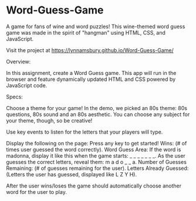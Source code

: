 # Word-Guess-Game

A game for fans of wine and word puzzles! This wine-themed word guess game was made in the spirit of "hangman" using HTML, CSS, and JavaScript.

Visit the project at https://lynnamsbury.github.io/Word-Guess-Game/

Overview:

In this assignment, create a Word Guess game. This app will run in the browser and feature dynamically updated HTML and CSS powered by JavaScript code.

Specs:

Choose a theme for your game! In the demo, we picked an 80s theme: 80s questions, 80s sound and an 80s aesthetic. You can choose any subject for your theme, though, so be creative!

Use key events to listen for the letters that your players will type.

Display the following on the page:
Press any key to get started!
Wins: (# of times user guessed the word correctly).
Word Guess Area:
If the word is madonna, display it like this when the game starts: _ _ _ _ _ _ _.
As the user guesses the correct letters, reveal them: m a d o _  _ a.
Number of Guesses Remaining: (# of guesses remaining for the user).
Letters Already Guessed: (Letters the user has guessed, displayed like L Z Y H).

After the user wins/loses the game should automatically choose another word for the user to play.